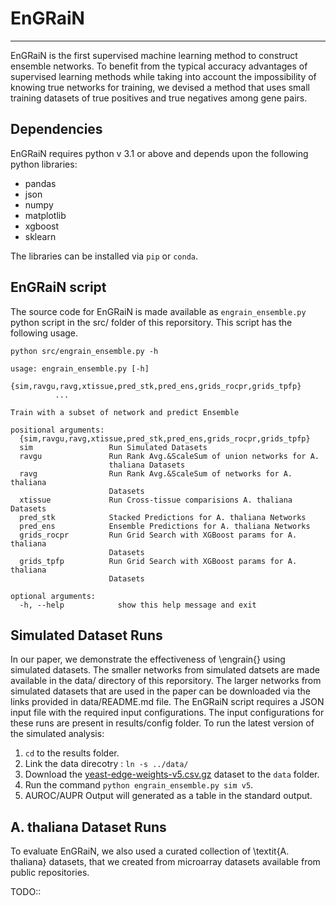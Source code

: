 # EnGRaiN
----

EnGRaiN is the first supervised machine learning method to construct ensemble networks. 
To benefit from the typical accuracy advantages of supervised learning methods while 
taking into account the impossibility of knowing true networks for training, 
we devised a method that uses small training datasets of true positives and true negatives among gene pairs. 


Dependencies
----
EnGRaiN requires python v 3.1 or above and depends upon the following python 
libraries:

  - pandas 
  - json
  - numpy 
  - matplotlib 
  - xgboost 
  - sklearn

The libraries can be installed via `pip` or `conda`.

EnGRaiN script
----
The source code for EnGRaiN is made available as `engrain_ensemble.py` python script
in the src/ folder of this reporsitory. This script has the following usage.

    python src/engrain_ensemble.py -h 

    usage: engrain_ensemble.py [-h]
              {sim,ravgu,ravg,xtissue,pred_stk,pred_ens,grids_rocpr,grids_tpfp}
              ...

    Train with a subset of network and predict Ensemble

    positional arguments:
      {sim,ravgu,ravg,xtissue,pred_stk,pred_ens,grids_rocpr,grids_tpfp}
      sim                 Run Simulated Datasets
      ravgu               Run Rank Avg.&ScaleSum of union networks for A.
                          thaliana Datasets
      ravg                Run Rank Avg.&ScaleSum of networks for A. thaliana
                          Datasets
      xtissue             Run Cross-tissue comparisions A. thaliana Datasets
      pred_stk            Stacked Predictions for A. thaliana Networks
      pred_ens            Ensemble Predictions for A. thaliana Networks
      grids_rocpr         Run Grid Search with XGBoost params for A. thaliana
                          Datasets
      grids_tpfp          Run Grid Search with XGBoost params for A. thaliana
                          Datasets

    optional arguments:
      -h, --help            show this help message and exit


Simulated Dataset Runs
---

In our paper, we demonstrate the effectiveness of \engrain{} using simulated datasets.
The smaller networks from simulated datsets are made available in the data/ directory of this 
reporsitory.
The larger networks from simulated datasets that are used in the paper can be downloaded 
via the links provided  in data/README.md file.
The EnGRaiN script requires a JSON input file with the required input configurations.
The input configurations for these runs are present in results/config folder. 
To run the latest version of the simulated analysis:

1. `cd` to the results folder.
2. Link the data direcotry : `ln -s ../data/`
3. Download the [yeast-edge-weights-v5.csv.gz](https://www.dropbox.com/s/c7rhjs75oek1wia/yeast-edge-weights-v5.csv.gz?dl=0)  dataset to the `data` folder.
4. Run the command `python engrain_ensemble.py sim v5`.
5. AUROC/AUPR Output will generated as a table in the standard output.

A. thaliana Dataset Runs
---
To evaluate EnGRaiN, we also used a curated collection of \textit{A. thaliana} 
datasets, that we created from microarray datasets available from 
public repositories.

TODO::
